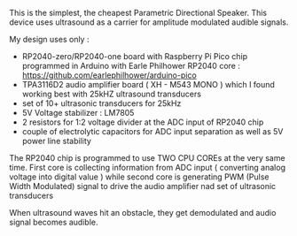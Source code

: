 This is the simplest, the cheapest Parametric Directional Speaker. This device uses ultrasound as a carrier for amplitude modulated audible signals. 

My design uses only : 
- RP2040-zero/RP2040-one board with Raspberry Pi Pico chip programmed in Arduino with Earle Philhower RP2040 core : https://github.com/earlephilhower/arduino-pico
- TPA3116D2 audio amplifier board ( XH - M543 MONO ) which I found working best with 25kHZ ultrasound transducers
- set of 10+ ultrasonic transducers for 25kHz
- 5V Voltage stabilizer : LM7805
- 2 resistors for 1:2 voltage divider at the ADC input of RP2040 chip
- couple of electrolytic capacitors for ADC input separation as well as 5V power line stability

The RP2040 chip is programmed to use TWO CPU COREs at the very same time. First core is collecting information from ADC input ( converting analog voltage into digital value ) while second core is generating PWM (Pulse Width Modulated) signal to drive the audio amplifier nad set of ultrasonic transducers

When ultrasound waves hit an obstacle, they get demodulated and audio signal becomes audible. 

